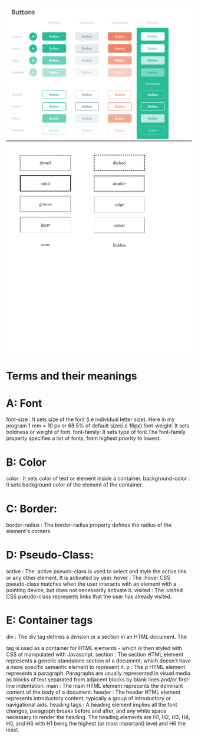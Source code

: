 ![screenshot](https://github.com/Subash1000/wt-lab-assignment/blob/d0cf5d12a3121706d29453a0933296f5dd12c69b/Lab/Lab2/table.png)
![screenshot](https://github.com/Subash1000/wt-lab-assignment/blob/main/Lab/Lab2/border.png)
# Terms and their meanings
# A: Font
font-size : It sets size of the font (i.e individual letter size).
            Here in my program 1 rem = 10 px or 68.5% of default size(i.e 16px)
font-weight: It sets boldness or weight of font.
font-family: It sets type of font.The font-family property specifies a list of fonts, from highest priority to lowest.

# B: Color
color : It sets color of text or element inside a container.
background-color : It sets background color of the element of the container.
# C: Border:
border-radius : The border-radius property defines the radius of the element's corners.
# D: Pseudo-Class:
active : The :active pseudo-class is used to select and style the active link or any other element. It is activated by user.
hover : The :hover CSS pseudo-class matches when the user interacts with an element with a pointing device, but does not necessarily activate it.
visited : The :visited CSS pseudo-class represents links that the user has already visited.
# E: Container tags
div : 
The div tag defines a division or a section in an HTML document. The <div> tag is used as a container for HTML elements - which is then styled with CSS ot manipulated with Javascript.
section : 
The section HTML element represents a generic standalone section of a document, which doesn't have a more specific semantic element to represent it. 
p :
The p HTML element represents a paragraph. Paragraphs are usually represented in visual media as blocks of text separated from adjacent blocks by blank lines and/or first-line indentation.
main : 
  The main HTML element represents the dominant content of the body of a document.
header :
 The header HTML element represents introductory content, typically a group of introductory or navigational aids.
heading tags :
 A heading element implies all the font changes, paragraph breaks before and after, and any white space necessary to render the heading. The heading                       elements are H1, H2, H3, H4, H5, and H6 with H1 being the highest (or most important) level and H6 the least.
